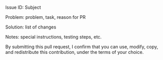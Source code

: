 Issue ID: Subject

Problem: problem, task, reason for PR

Solution: list of changes

Notes: special instructions, testing steps, etc.

By submitting this pull request, I confirm that you can use, modify, copy, and redistribute this contribution, under the terms of your choice.
